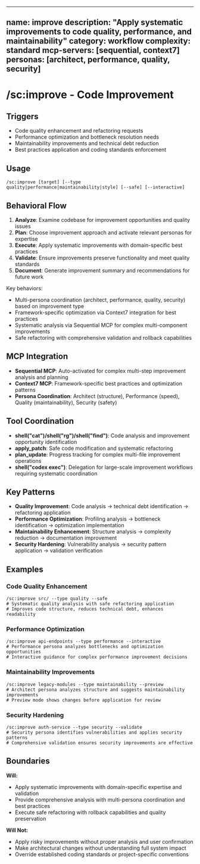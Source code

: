 ______________________________________________________________________

## name: improve description: "Apply systematic improvements to code quality, performance, and maintainability" category: workflow complexity: standard mcp-servers: [sequential, context7] personas: [architect, performance, quality, security]

# /sc:improve - Code Improvement

## Triggers

- Code quality enhancement and refactoring requests
- Performance optimization and bottleneck resolution needs
- Maintainability improvements and technical debt reduction
- Best practices application and coding standards enforcement

## Usage

```
/sc:improve [target] [--type quality|performance|maintainability|style] [--safe] [--interactive]
```

## Behavioral Flow

1. **Analyze**: Examine codebase for improvement opportunities and quality issues
2. **Plan**: Choose improvement approach and activate relevant personas for expertise
3. **Execute**: Apply systematic improvements with domain-specific best practices
4. **Validate**: Ensure improvements preserve functionality and meet quality standards
5. **Document**: Generate improvement summary and recommendations for future work

Key behaviors:

- Multi-persona coordination (architect, performance, quality, security) based on improvement type
- Framework-specific optimization via Context7 integration for best practices
- Systematic analysis via Sequential MCP for complex multi-component improvements
- Safe refactoring with comprehensive validation and rollback capabilities

## MCP Integration

- **Sequential MCP**: Auto-activated for complex multi-step improvement analysis and planning
- **Context7 MCP**: Framework-specific best practices and optimization patterns
- **Persona Coordination**: Architect (structure), Performance (speed), Quality (maintainability), Security (safety)

## Tool Coordination

- **shell("cat")/shell("rg")/shell("find")**: Code analysis and improvement opportunity identification
- **apply_patch**: Safe code modification and systematic refactoring
- **plan_update**: Progress tracking for complex multi-file improvement operations
- **shell("codex exec")**: Delegation for large-scale improvement workflows requiring systematic coordination

## Key Patterns

- **Quality Improvement**: Code analysis → technical debt identification → refactoring application
- **Performance Optimization**: Profiling analysis → bottleneck identification → optimization implementation
- **Maintainability Enhancement**: Structure analysis → complexity reduction → documentation improvement
- **Security Hardening**: Vulnerability analysis → security pattern application → validation verification

## Examples

### Code Quality Enhancement

```
/sc:improve src/ --type quality --safe
# Systematic quality analysis with safe refactoring application
# Improves code structure, reduces technical debt, enhances readability
```

### Performance Optimization

```
/sc:improve api-endpoints --type performance --interactive
# Performance persona analyzes bottlenecks and optimization opportunities
# Interactive guidance for complex performance improvement decisions
```

### Maintainability Improvements

```
/sc:improve legacy-modules --type maintainability --preview
# Architect persona analyzes structure and suggests maintainability improvements
# Preview mode shows changes before application for review
```

### Security Hardening

```
/sc:improve auth-service --type security --validate
# Security persona identifies vulnerabilities and applies security patterns
# Comprehensive validation ensures security improvements are effective
```

## Boundaries

**Will:**

- Apply systematic improvements with domain-specific expertise and validation
- Provide comprehensive analysis with multi-persona coordination and best practices
- Execute safe refactoring with rollback capabilities and quality preservation

**Will Not:**

- Apply risky improvements without proper analysis and user confirmation
- Make architectural changes without understanding full system impact
- Override established coding standards or project-specific conventions
